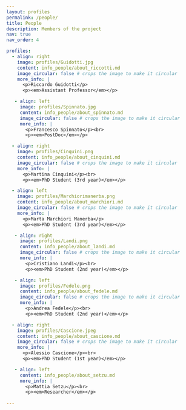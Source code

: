 ```yaml
---
layout: profiles
permalink: /people/
title: People
description: Members of the project
nav: true
nav_order: 4

profiles:
  - align: right
    image: profiles/Guidotti.jpg
    content: info_people/about_riccotti.md
    image_circular: false # crops the image to make it circular
    more_info: |
      <p>Riccardo Guidotti</p>
      <p><em>Assistant Professor</em></p>

   - align: left
     image: profiles/Spinnato.jpg
     content: info_people/about_spinnato.md
     image_circular: false # crops the image to make it circular
     more_info: |
       <p>Francesco Spinnato</p><br>
       <p><em>PostDoc</em></p>

  - align: right
    image: profiles/Cinquini.png
    content: info_people/about_cinquini.md
    image_circular: false # crops the image to make it circular
    more_info: |
      <p>Martina Cinquini</p><br>
      <p><em>PhD Student (3rd year)</em></p>

  - align: left
    image: profiles/Marchiorimanerba.png
    content: info_people/about_marchiori.md
    image_circular: false # crops the image to make it circular
    more_info: |
      <p>Marta Marchiori Manerba</p>
      <p><em>PhD Student (3rd year)</em></p>

   - align: right
     image: profiles/Landi.png
     content: info_people/about_landi.md
     image_circular: false # crops the image to make it circular
     more_info: |
       <p>Cristiano Landi</p><br>
       <p><em>PhD Student (2nd year)</em></p>

   - align: left
     image: profiles/Fedele.png
     content: info_people/about_fedele.md
     image_circular: false # crops the image to make it circular
     more_info: |
       <p>Andrea Fedele</p><br>
       <p><em>PhD Student (2nd year)</em></p>

  - align: right
    image: profiles/Cascione.jpeg
    content: info_people/about_cascione.md
    image_circular: false # crops the image to make it circular
    more_info: |
      <p>Alessio Cascione</p><br>
      <p><em>PhD Student (1st year)</em></p>

   - align: left
     content: info_people/about_setzu.md
     more_info: |
       <p>Mattia Setzu</p><br>
       <p><em>Researcher</em></p>
       
---
```

